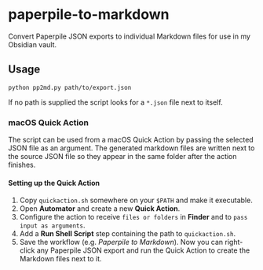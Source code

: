 # paperpile-to-markdown
Convert Paperpile JSON exports to individual Markdown files for use in my
Obsidian vault.

## Usage

```
python pp2md.py path/to/export.json
```

If no path is supplied the script looks for a ``*.json`` file next to itself.

### macOS Quick Action

The script can be used from a macOS Quick Action by passing the selected JSON
file as an argument. The generated markdown files are written next to the
source JSON file so they appear in the same folder after the action finishes.

#### Setting up the Quick Action

1. Copy ``quickaction.sh`` somewhere on your ``$PATH`` and make it executable.
2. Open **Automator** and create a new **Quick Action**.
3. Configure the action to receive ``files or folders`` in **Finder** and to
   ``pass input as arguments``.
4. Add a **Run Shell Script** step containing the path to ``quickaction.sh``.
5. Save the workflow (e.g. *Paperpile to Markdown*). Now you can right-click any
   Paperpile JSON export and run the Quick Action to create the Markdown files
   next to it.
